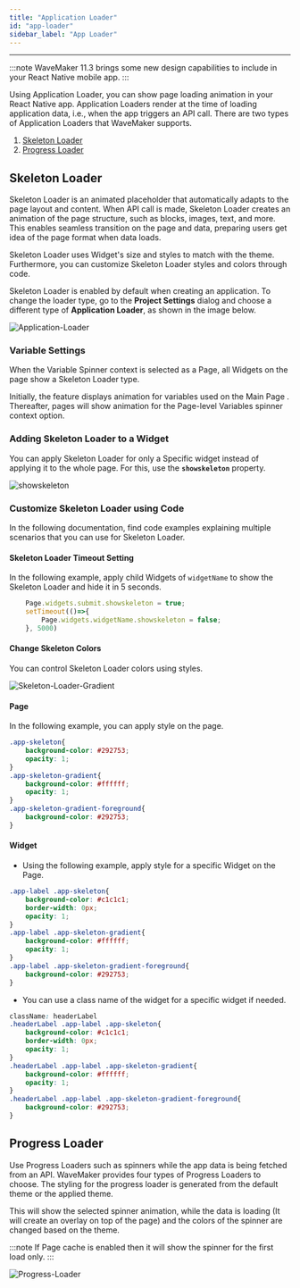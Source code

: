 ```yaml
---
title: "Application Loader"
id: "app-loader"
sidebar_label: "App Loader"
---
```

---

:::note
WaveMaker 11.3 brings some new design capabilities to include in your React Native mobile app. 
:::

Using Application Loader, you can show page loading animation in your React Native app. Application Loaders render at the time of loading application data, i.e., when the app triggers an API call. There are two types of Application Loaders that WaveMaker supports. 

1. [Skeleton Loader](#skeleton-loader)
2. [Progress Loader](#progress-loader)

## Skeleton Loader

Skeleton Loader is an animated placeholder that automatically adapts to the page layout and content. When API call is made, Skeleton Loader creates an animation of the page structure, such as blocks, images, text, and more. This enables seamless transition on the page and data, preparing users get idea of the page format when data loads.

Skeleton Loader uses Widget's size and styles to match with the theme. Furthermore, you can customize Skeleton Loader styles and colors through code.

Skeleton Loader is enabled by default when creating an application. To change the loader type, go to the **Project Settings** dialog and choose a different type of **Application Loader**, as shown in the image below.

![Application-Loader](/learn/assets/appLoaders.gif)

### Variable Settings

When the Variable Spinner context is selected as a Page, all Widgets on the page show a Skeleton Loader type. 

Initially, the feature displays animation for variables used on the Main Page . Thereafter, pages will show animation for the Page-level Variables spinner context option. 

### Adding Skeleton Loader to a Widget

You can apply Skeleton Loader for only a Specific widget instead of applying it to the whole page. For this, use the **`showskeleton`** property.

![showskeleton](/learn/assets/showSkeleton.gif)

### Customize Skeleton Loader using Code

In the following documentation, find code examples explaining multiple scenarios that you can use for Skeleton Loader.

#### Skeleton Loader Timeout Setting

In the following example, apply child Widgets of `widgetName` to show the Skeleton Loader and hide it in 5 seconds.

```js
    Page.widgets.submit.showskeleton = true; 
    setTimeout(()=>{
        Page.widgets.widgetName.showskeleton = false; 
    }, 5000)
```

#### Change Skeleton Colors

You can control Skeleton Loader colors using styles.

![Skeleton-Loader-Gradient](/learn/assets/skeleton.png)

#### Page 

In the following example, you can apply style on the page.

```css
.app-skeleton{
    background-color: #292753;
    opacity: 1;
}
.app-skeleton-gradient{
    background-color: #ffffff;
    opacity: 1;
}
.app-skeleton-gradient-foreground{
    background-color: #292753;
}
```

#### Widget 

- Using the following example, apply style for a specific Widget on the Page.

```css
.app-label .app-skeleton{
    background-color: #c1c1c1;
    border-width: 0px;
    opacity: 1;
}
.app-label .app-skeleton-gradient{
    background-color: #ffffff;
    opacity: 1;
}
.app-label .app-skeleton-gradient-foreground{
    background-color: #292753;
}
```

- You can use a class name of the widget for a specific widget if needed.

```css
className: headerLabel
.headerLabel .app-label .app-skeleton{
    background-color: #c1c1c1;
    border-width: 0px;
    opacity: 1;
}
.headerLabel .app-label .app-skeleton-gradient{
    background-color: #ffffff;
    opacity: 1;
}
.headerLabel .app-label .app-skeleton-gradient-foreground{
    background-color: #292753;
}
```

## Progress Loader

Use Progress Loaders such as spinners while the app data is being fetched from an API. WaveMaker provides four types of Progress Loaders to choose. The styling for the progress loader is generated from the default theme or the applied theme.


This will show the selected spinner animation, while the data is loading (It will create an overlay on top of the page) and the colors of the spinner are changed based on the theme.

:::note
If Page cache is enabled then it will show the spinner for the first load only.
:::

![Progress-Loader](/learn/assets/progressLoaders.gif)
